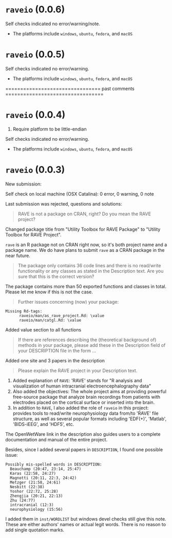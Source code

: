 # `raveio` (0.0.6)

Self checks indicated no error/warning/note. 

* The platforms include `windows`, `ubuntu`, `fedora`, and `macOS`

# `raveio` (0.0.5)

Self checks indicated no error/warning. 

* The platforms include `windows`, `ubuntu`, `fedora`, and `macOS`


================================ past comments =================================
# `raveio` (0.0.4)

1. Require platform to be little-endian

Self checks indicated no error/warning. 

* The platforms include `windows`, `ubuntu`, `fedora`, and `macOS`

# `raveio` (0.0.3)

New submission:

Self check on local machine (OSX Catalina): 0 error, 0 warning, 0 note

Last submission was rejected, questions and solutions:


> RAVE is not a package on CRAN, right? Do you mean the RAVE project?

Changed package title from "Utility Toolbox for RAVE Package" to "Utility Toolbox for RAVE Project". 

`rave` is an R package not on CRAN right now, so it's both project name and a package name. We do have plans to submit `rave` as a CRAN package in the near future.

> The package only contains 36 code lines and there is no read/write functionality or any classes as stated in the Description text. Are you sure that this is the correct version?

The package contains more than 50 exported functions and classes in total. Please let me know if this is not the case.


> Further issues concerning (now) your package:

```
Missing Rd-tags:
      raveio/man/as_rave_project.Rd: \value
      raveio/man/catgl.Rd: \value
```

Added value section to all functions 


> If there are references describing the (theoretical background of) methods in your package, please add these in the Description field of your DESCRIPTION file in the form ...

Added one site and 3 papers in the description

> Please explain the RAVE project in your Description text.

1. Added explanation of `RAVE`: 'RAVE' stands for "R analysis and visualization of human intracranial electroencephalography data"
2. Also added the objectives: The whole project aims at providing powerful free-source package that analyze brain recordings from patients with electrodes placed on the cortical surface or inserted into the brain.
3. In addition to `RAVE`, I also added the role of `raveio` in this project: provides tools to read/write neurophysiology data from/to 'RAVE' file structure, as well as several popular formats including 'EDF(+)', 'Matlab', 'BIDS-iEEG', and 'HDF5', etc.

The OpenWetWare link in the description also guides users to a complete documentation and manual of the entire project. 


Besides, since I added several papers in `DESCRIPTION`, I found one possible issue:

```
Possibly mis-spelled words in DESCRIPTION:
  Beauchamp (20:47, 23:14, 25:47)
  Karas (22:58, 24:27)
  Magnotti (20:11, 22:3, 24:42)
  Metzger (21:58, 24:61)
  Nesbitt (22:38)
  Yoshor (22:72, 25:28)
  Zhengjia (20:21, 22:13)
  Zhu (24:77)
  intracranial (12:3)
  neurophysiology (15:56)
```

I added them in `inst/WORDLIST` but windows devel checks still give this note. These are either authors' names or actual legit words. There is no reason to add single quotation marks.
